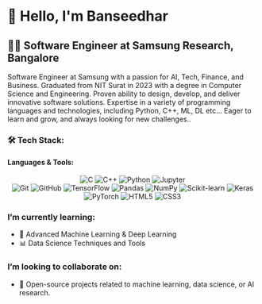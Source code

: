 <h1>👋 Hello, I'm Banseedhar</h1>

<h2>👨‍💻 Software Engineer at Samsung Research, Bangalore</h2>

<p>
Software Engineer at Samsung with a passion for AI, Tech, Finance, and Business. Graduated from NIT Surat in 2023 with a degree in Computer Science and Engineering. Proven ability to design, develop, and deliver innovative software solutions. Expertise in a variety of programming languages and technologies, including Python, C++, ML, DL etc... Eager to learn and grow, and always looking for new challenges..
</p>

<h3>🛠️ Tech Stack:</h3>
<h4>Languages & Tools:</h4>

<p align="center">
  <img src="https://img.shields.io/badge/c%20-%2300599C.svg?&style=for-the-badge&logo=c&logoColor=white" alt="C"/>
  <img src="https://img.shields.io/badge/c++%20-%2300599C.svg?&style=for-the-badge&logo=c%2B%2B&ogoColor=white" alt="C++"/>
  <img src="https://img.shields.io/badge/python%20-%2314354C.svg?&style=for-the-badge&logo=python&logoColor=white" alt="Python"/>

  <img src="https://img.shields.io/badge/Jupyter%20-%23F37626.svg?&style=for-the-badge&logo=Jupyter&logoColor=white" alt="Jupyter"/>
  <br/>
  <img src="https://img.shields.io/badge/git%20-%23F05033.svg?&style=for-the-badge&logo=git&logoColor=white" alt="Git"/>
  <img src="https://img.shields.io/badge/github%20-%23121011.svg?&style=for-the-badge&logo=github&logoColor=white" alt="GitHub"/>
  <img src="https://img.shields.io/badge/tensorflow%20-%23FF6F00.svg?&style=for-the-badge&logo=tensorflow&logoColor=white" alt="TensorFlow"/>
  <img src="https://img.shields.io/badge/pandas%20-%23150458.svg?&style=for-the-badge&logo=pandas&logoColor=white" alt="Pandas"/>
  <img src="https://img.shields.io/badge/numpy%20-%23013243.svg?&style=for-the-badge&logo=numpy&logoColor=white" alt="NumPy"/>
  <img src="https://img.shields.io/badge/scikit--learn%20-%23F7931E.svg?&style=for-the-badge&logo=scikit-learn&logoColor=white" alt="Scikit-learn"/>
  <img src="https://img.shields.io/badge/keras%20-%23D00000.svg?&style=for-the-badge&logo=keras&logoColor=white" alt="Keras"/>
  <img src="https://img.shields.io/badge/pytorch%20-%23EE4C2C.svg?&style=for-the-badge&logo=pytorch&logoColor=white" alt="PyTorch"/>
    <img src="https://img.shields.io/badge/html5%20-%23E34F26.svg?&style=for-the-badge&logo=html5&logoColor=white" alt="HTML5"/>
  <img src="https://img.shields.io/badge/css3%20-%231572B6.svg?&style=for-the-badge&logo=css3&logoColor=white" alt="CSS3"/>
  
</p>

<h3>I’m currently learning:</h3>
<ul>
  <li>🤖 Advanced Machine Learning & Deep Learning</li>
  <li>📊 Data Science Techniques and Tools</li>
</ul>

<h3>I’m looking to collaborate on:</h3>
<ul>
  <li>🤝 Open-source projects related to machine learning, data science, or AI research.</li>
</ul>

<!---
<h3>GitHub Stats:</h3>
<p align="center">
  <img src="https://github-readme-stats.vercel.app/api?username=Banseedhar01&theme=chartreuse-dark&show_icons=true" alt="Banseedhar's GitHub Stats"/>
  <br/>
  <img src="https://github-readme-streak-stats.herokuapp.com/?user=Banseedhar01&theme=chartreuse-dark" alt="Banseedhar's GitHub Streak"/>
  <br/>
  <img src="https://github-readme-stats.vercel.app/api/top-langs/?username=Banseedhar01&theme=chartreuse-dark&layout=compact" alt="Top Languages"/>
</p>
-->
